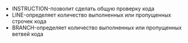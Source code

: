 - INSTRUCTION-позволит сделать общую проверку кода
- LINE-определяет количество выполненных или пропущенных строчек кода
- BRANCH-определяет количество выполненных или пропущенных ветвей кода
